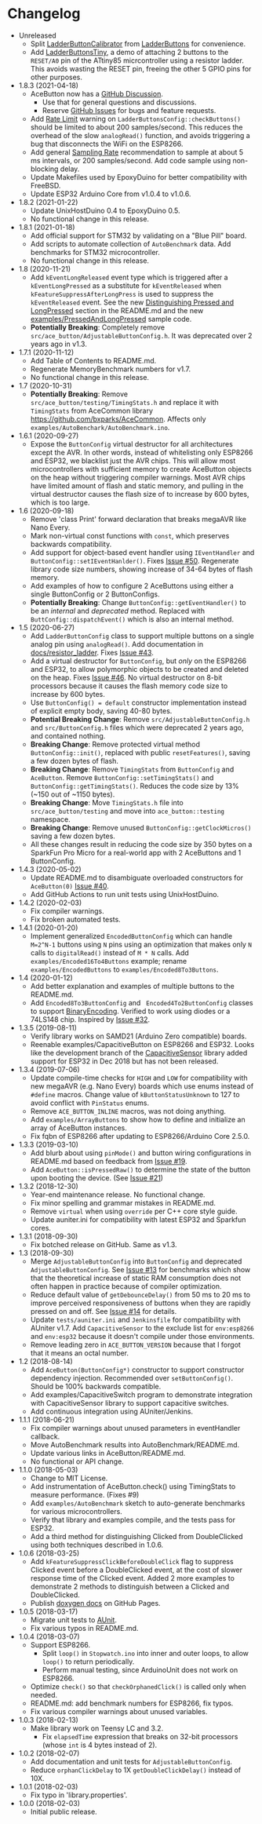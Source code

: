 # Changelog

* Unreleased
    * Split [LadderButtonCalibrator](examples/LadderButtonCalibrator)
      from [LadderButtons](examples/LadderButtons) for convenience.
    * Add [LadderButtonsTiny](examples/LadderButtonsTiny), a demo of attaching
      2 buttons to the `RESET/A0` pin of the ATtiny85 micrcontroller using
      a resistor ladder. This avoids wasting the RESET pin, freeing the other 5
      GPIO pins for other purposes.
* 1.8.3 (2021-04-18)
    * AceButton now has a
      [GitHub Discussion](https://github.com/bxparks/AceButton/discussions).
        * Use that for general questions and discussions.
        * Reserve [GitHub Issues](https://github.com/bxparks/AceButton/issues)
          for bugs and feature requests.
    * Add [Rate Limit](docs/resistor_ladder/README.md#RateLimitCheckButtons)
      warning on `LadderButtonsConfig::checkButtons()` should be limited to
      about 200 samples/second. This reduces the overhead of the slow
      `analogRead()` function, and avoids triggering a bug that disconnects the
      WiFi on the ESP8266.
    * Add general [Sampling Rate](README.md##SamplingRate) recommendation to
      sample at about 5 ms intervals, or 200 samples/second. Add code sample
      using non-blocking delay.
    * Update Makefiles used by EpoxyDuino for better compatibility with FreeBSD.
    * Update ESP32 Arduino Core from v1.0.4 to v1.0.6.
* 1.8.2 (2021-01-22)
    * Update UnixHostDuino 0.4 to EpoxyDuino 0.5.
    * No functional change in this release.
* 1.8.1 (2021-01-18)
    * Add official support for STM32 by validating on a "Blue Pill" board.
    * Add scripts to automate collection of `AutoBenchmark` data. Add
      benchmarks for STM32 microcontroller.
    * No functional change in this release.
* 1.8 (2020-11-21)
    * Add `kEventLongReleased` event type which is triggered after a
      `kEventLongPressed` as a substitute for `kEventReleased` when
      `kFeatureSuppressAfterLongPress` is used to suppress the `kEventReleased`
      event. See the new [Distinguishing Pressed and
      LongPressed](README.md#PressedAndLongPressed) section in the README.md and
      the new [examples/PressedAndLongPressed](examples/PressVersusLongPress)
      sample code.
    * **Potentially Breaking**: Completely remove
      `src/ace_button/AdjustableButtonConfig.h`. It was deprecated over 2 years
      ago in v1.3.
* 1.7.1 (2020-11-12)
    * Add Table of Contents to README.md.
    * Regenerate MemoryBenchmark numbers for v1.7.
    * No functional change in this release.
* 1.7 (2020-10-31)
    * **Potentially Breaking**: Remove `src/ace_button/testing/TimingStats.h`
      and replace it with `TimingStats` from AceCommon library
      https://github.com/bxparks/AceCommon. Affects only
      `examples/AutoBenchark/AutoBenchmark.ino`.
* 1.6.1 (2020-09-27)
    * Expose the `ButtonConfig` virtual destructor for all architectures
      except the AVR. In other words, instead of whitelisting only ESP8266 and
      ESP32, we blacklist just the AVR chips. This will allow most
      microcontrollers with sufficient memory to create AceButton objects on the
      heap without triggering compiler warnings. Most AVR chips have limited
      amount of flash and static memory, and pulling in the virtual destructor
      causes the flash size of to increase by 600 bytes, which is too large.
* 1.6 (2020-09-18)
    * Remove 'class Print' forward declaration that breaks megaAVR like Nano
      Every.
    * Mark non-virtual const functions with `const`, which preserves backwards
      compatibility.
    * Add support for object-based event handler using `IEventHandler` and
      `ButtonConfig::setIEventHanlder()`. Fixes [Issue
      #50](https://github.com/bxparks/AceButton/issues/50). Regenerate library
      code size numbers, showing increase of 34-64 bytes of flash memory.
    * Add examples of how to configure 2 AceButtons using either a single
      ButtonConfig or 2 ButtonConfigs.
    * **Potentially Breaking**: Change `ButtonConfig::getEventHandler()` to be
      an *internal* and *deprecated* method. Replaced with
      `ButtConfig::dispatchEvent()` which is also an internal method.
* 1.5 (2020-06-27)
    * Add `LadderButtonConfig` class to support multiple buttons on a single
      analog pin using `analogRead()`. Add documentation in
      [docs/resistor_ladder](docs/resistor_ladder).
      Fixes [Issue #43](https://github.com/bxparks/AceButton/issues/43).
    * Add a virtual destructor for `ButtonConfig`, but *only* on the ESP8266 and
      ESP32, to allow polymorphic objects to be created and deleted on the heap.
      Fixes [Issue #46](https://github.com/bxparks/AceButton/issues/46). No
      virtual destructor on 8-bit processors because it causes the flash memory
      code size to increase by 600 bytes.
    * Use `ButtonConfig() = default` constructor implementation instead of
      explicit empty body, saving 40-80 bytes.
    * **Potential Breaking Change**: Remove `src/AdjustableButtonConfig.h` and
      `src/ButtonConfig.h` files which were deprecated 2 years ago, and
      contained nothing.
    * **Breaking Change**: Remove protected virtual method
      `ButtonConfig::init()`, replaced with public `resetFeatures()`, saving
      a few dozen bytes of flash.
    * **Breaking Change**: Remove `TimingStats` from `ButtonConfig` and
      `AceButton`. Remove `ButtonConfig::setTimingStats()` and
      `ButtonConfig::getTimingStats()`. Reduces the code size by 13% (~150 out
      of ~1150 bytes).
    * **Breaking Change**: Move `TimingStats.h` file into
      `src/ace_button/testing` and move into `ace_button::testing` namespace.
    * **Breaking Change**: Remove unused `ButtonConfig::getClockMicros()` saving
      a few dozen bytes.
    * All these changes result in reducing the code size by 350 bytes on a
      SparkFun Pro Micro for a real-world app with 2 AceButtons and 1
      ButtonConfig.
* 1.4.3 (2020-05-02)
    * Update README.md to disambiguate overloaded constructors for
      `AceButton(0)`
      [Issue #40](https://github.com/bxparks/AceButton/issues/40).
    * Add GitHub Actions to run unit tests using UnixHostDuino.
* 1.4.2 (2020-02-03)
    * Fix compiler warnings.
    * Fix broken automated tests.
* 1.4.1 (2020-01-20)
    * Implement generalized `EncodedButtonConfig` which can handle
      `M=2^N-1` buttons using `N` pins using an optimization that makes
      only `N` calls to `digitalRead()` instead of `M * N` calls. Add
      `examples/Encoded16To4Buttons` example; rename `examples/EncodedButtons`
      to `examples/Encoded8To3Buttons`.
* 1.4 (2020-01-12)
    * Add better explanation and examples of multiple buttons to the README.md.
    * Add `Encoded8To3ButtonConfig` and ` Encoded4To2ButtonConfig` classes to
      support [BinaryEncoding](docs/binary_encoding/). Verified to work using
      diodes or a 74LS148 chip. Inspired by [Issue
      #32](https://github.com/bxparks/AceButton/issues/32).
* 1.3.5 (2019-08-11)
    * Verify library works on SAMD21 (Arduino Zero compatible) boards.
    * Reenable examples/CapacitiveButton on ESP8266 and ESP32.
      Looks like the development branch of the
      [CapacitiveSensor](https://github.com/PaulStoffregen/CapacitiveSensor)
      library added support for ESP32 in Dec 2018 but has not been released.
* 1.3.4 (2019-07-06)
    * Update compile-time checks for `HIGH` and `LOW` for compatibility with
      new megaAVR (e.g. Nano Every) boards which use enums instead of `#define`
      macros. Change value of `kButtonStatusUnknown` to 127 to avoid conflict
      with `PinStatus` enums.
    * Remove `ACE_BUTTON_INLINE` macros, was not doing anything.
    * Add `examples/ArrayButtons` to show how to define and initialize an array
      of AceButton instances.
    * Fix fqbn of ESP8266 after updating to ESP8266/Arduino Core 2.5.0.
* 1.3.3 (2019-03-10)
    * Add blurb about using `pinMode()` and button wiring configurations in
      README.md based on feedback from
      [Issue #19](https://github.com/bxparks/AceButton/issues/19).
    * Add `AceButton::isPressedRaw()` to determine the state of the button upon
      booting the device.
      (See [Issue #21](https://github.com/bxparks/AceButton/issues/21))
* 1.3.2 (2018-12-30)
    * Year-end maintenance release. No functional change.
    * Fix minor spelling and grammar mistakes in README.md.
    * Remove `virtual` when using `override` per C++ core style guide.
    * Update auniter.ini for compatibility with latest ESP32 and Sparkfun cores.
* 1.3.1 (2018-09-30)
    * Fix botched release on GitHub. Same as v1.3.
* 1.3 (2018-09-30)
    * Merge `AdjustableButtonConfig` into `ButtonConfig` and deprecated
      `AdjustableButtonConfig`. See
      [Issue #13](https://github.com/bxparks/AceButton/issues/13) for
      benchmarks which show that the theoretical increase of static RAM
      consumption does not often happen in practice because of compiler
      optimization.
    * Reduce default value of `getDebounceDelay()` from 50 ms to 20 ms
      to improve perceived responsiveness of buttons when they are rapidly
      pressed on and off. See
      [Issue #14](https://github.com/bxparks/AceButton/issues/14)
      for details.
    * Update `tests/auniter.ini` and `Jenkinsfile` for compatibility with
      AUniter v1.7. Add `CapacitiveSensor` to the exclude list for
      `env:esp8266` and `env:esp32` because it doesn't compile under those
      environments.
    * Remove leading zero in `ACE_BUTTON_VERSION` because that I forgot that it
      means an octal number.
* 1.2 (2018-08-14)
    * Add `AceButton(ButtonConfig*)` constructor to support constructor
      dependency injection. Recommended over `setButtonConfig()`.
      Should be 100% backwards compatible.
    * Add examples/CapacitiveSwitch program to demonstrate integration
      with CapacitiveSensor library to support capacitive switches.
    * Add continuous integration using AUniter/Jenkins.
* 1.1.1 (2018-06-21)
    * Fix compiler warnings about unused parameters in eventHandler callback.
    * Move AutoBenchmark results into AutoBenchmark/README.md.
    * Update various links in AceButton/README.md.
    * No functional or API change.
* 1.1.0 (2018-05-03)
    * Change to MIT License.
    * Add instrumentation of AceButton.check() using TimingStats to measure
      performance. (Fixes #9)
    * Add `examples/AutoBenchmark` sketch to auto-generate benchmarks for
      various microcontrollers.
    * Verify that library and examples compile, and the tests pass for ESP32.
    * Add a third method for distinguishing Clicked from DoubleClicked using
      both techniques described in 1.0.6.
* 1.0.6 (2018-03-25)
    * Add `kFeatureSuppressClickBeforeDoubleClick` flag to suppress
      Clicked event before a DoubleClicked event, at the cost of slower
      response time of the Clicked event. Added 2 more examples to demonstrate 2
      methods to distinguish between a Clicked and DoubleClicked.
    * Publish [doxygen docs](https://bxparks.github.io/AceButton/html/)
      on GitHub Pages.
* 1.0.5 (2018-03-17)
    * Migrate unit tests to [AUnit](https://github.com/bxparks/AUnit).
    * Fix various typos in README.md.
* 1.0.4 (2018-03-07)
    * Support ESP8266.
        * Split `loop()` in `Stopwatch.ino` into inner and outer loops, to
          allow `loop()` to return periodically.
        * Perform manual testing, since ArduinoUnit does not work on ESP8266.
    * Optimize `check()` so that `checkOrphanedClick()` is called only when
      needed.
    * README.md: add  benchmark numbers for ESP8266, fix typos.
    * Fix various compiler warnings about unused variables.
* 1.0.3 (2018-02-13)
    * Make library work on Teensy LC and 3.2.
        * Fix `elapsedTime` expression that breaks on 32-bit processors
          (whose `int` is 4 bytes instead of 2).
* 1.0.2 (2018-02-07)
    * Add documentation and unit tests for `AdjustableButtonConfig`.
    * Reduce `orphanClickDelay` to 1X `getDoubleClickDelay()` instead of 10X.
* 1.0.1 (2018-02-03)
    * Fix typo in 'library.properties'.
* 1.0.0 (2018-02-03)
    * Initial public release.
